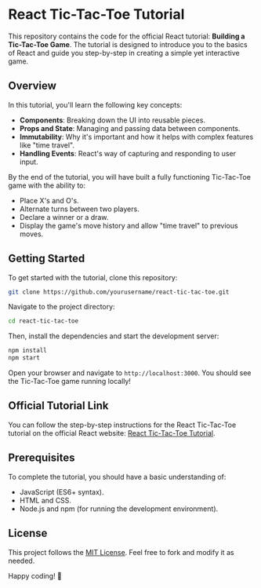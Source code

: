# React Tic-Tac-Toe Tutorial

This repository contains the code for the official React tutorial: **Building a Tic-Tac-Toe Game**. The tutorial is designed to introduce you to the basics of React and guide you step-by-step in creating a simple yet interactive game.

## Overview

In this tutorial, you'll learn the following key concepts:

- **Components**: Breaking down the UI into reusable pieces.
- **Props and State**: Managing and passing data between components.
- **Immutability**: Why it's important and how it helps with complex features like "time travel".
- **Handling Events**: React's way of capturing and responding to user input.

By the end of the tutorial, you will have built a fully functioning Tic-Tac-Toe game with the ability to:

- Place X's and O's.
- Alternate turns between two players.
- Declare a winner or a draw.
- Display the game's move history and allow "time travel" to previous moves.

## Getting Started

To get started with the tutorial, clone this repository:

```bash
git clone https://github.com/yourusername/react-tic-tac-toe.git
```

Navigate to the project directory:

```bash
cd react-tic-tac-toe
```

Then, install the dependencies and start the development server:

```bash
npm install
npm start
```

Open your browser and navigate to `http://localhost:3000`. You should see the Tic-Tac-Toe game running locally!

## Official Tutorial Link

You can follow the step-by-step instructions for the React Tic-Tac-Toe tutorial on the official React website: [React Tic-Tac-Toe Tutorial](https://reactjs.org/tutorial/tutorial.html).

## Prerequisites

To complete the tutorial, you should have a basic understanding of:

- JavaScript (ES6+ syntax).
- HTML and CSS.
- Node.js and npm (for running the development environment).

## License

This project follows the [MIT License](LICENSE). Feel free to fork and modify it as needed.

Happy coding! 🎉
```

